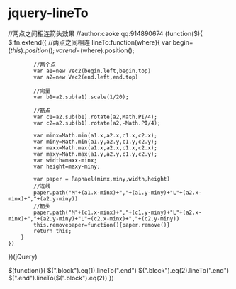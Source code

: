 jquery-lineTo
=============

//两点之间相连箭头效果
//author:caoke qq:914890674
(function($){
  $.fn.extend({
		//两点之间相连
		lineTo:function(where){
			var begin=$(this).position();
			var end=$(where).position();
			
			//两个点
			var a1=new Vec2(begin.left,begin.top)
			var a2=new Vec2(end.left,end.top)
			
			//向量
			var b1=a2.sub(a1).scale(1/20);
			
			//箭点
			var c1=a2.sub(b1).rotate(a2,Math.PI/4);
			var c2=a2.sub(b1).rotate(a2,-Math.PI/4);
			
			var minx=Math.min(a1.x,a2.x,c1.x,c2.x);
			var miny=Math.min(a1.y,a2.y,c1.y,c2.y);
			var maxx=Math.max(a1.x,a2.x,c1.x,c2.x);
			var maxy=Math.max(a1.y,a2.y,c1.y,c2.y);
			var width=maxx-minx;
			var height=maxy-miny;
			
			var paper = Raphael(minx,miny,width,height)
			//连线
			paper.path("M"+(a1.x-minx)+","+(a1.y-miny)+"L"+(a2.x-minx)+","+(a2.y-miny))
			//箭头
			paper.path("M"+(c1.x-minx)+","+(c1.y-miny)+"L"+(a2.x-minx)+","+(a2.y-miny)+"L"+(c2.x-minx)+","+(c2.y-miny))
			this.removepaper=function(){paper.remove()}
			return this;
		}
	})
})(jQuery)

$(function(){
	$(".block").eq(1).lineTo(".end")
	$(".block").eq(2).lineTo(".end")
	$(".end").lineTo($(".block").eq(2))
})
	
